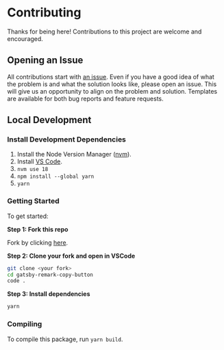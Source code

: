 # Contributing

Thanks for being here! Contributions to this project are welcome and encouraged.

## Opening an Issue

All contributions start with [an issue](https://github.com/jpfulton/gatsby-remark-copy-button/issues/new).
Even if you have a good idea of what the problem is and what the solution looks like,
please open an issue. This will give us an opportunity to align on the problem and solution.
Templates are available for both bug reports and feature requests.

## Local Development

### Install Development Dependencies

1. Install the Node Version Manager ([nvm](https://github.com/nvm-sh/nvm#install--update-script)).
2. Install [VS Code](https://code.visualstudio.com).
3. `nvm use 18`
4. `npm install --global yarn`
5. `yarn`

### Getting Started

To get started:

**Step 1: Fork this repo**

Fork by clicking [here](https://github.com/jpfulton/gatsby-remark-copy-button/fork).

**Step 2: Clone your fork and open in VSCode**

```sh
git clone <your fork>
cd gatsby-remark-copy-button
code .
```

**Step 3: Install dependencies**

```sh
yarn
```

### Compiling

To compile this package, run `yarn build`.
